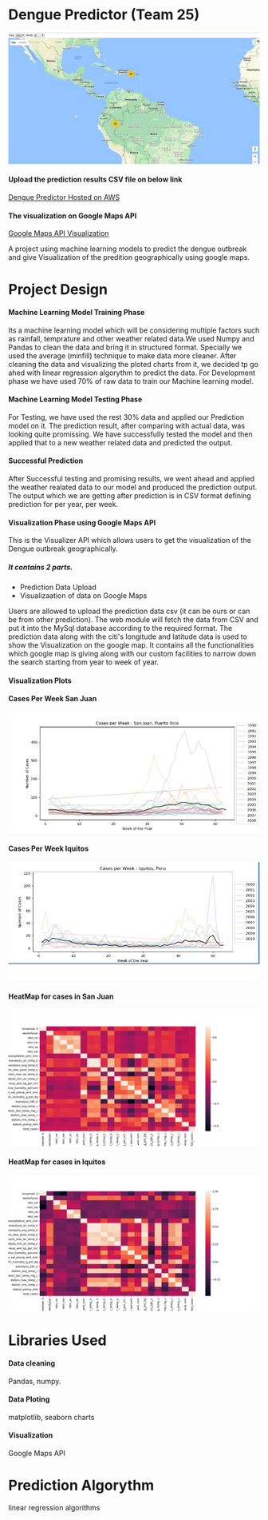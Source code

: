 # Dengue Predictor (Team 25)

![Demo](Plots/demo.png)

#### Upload the prediction results CSV file on below link
[Dengue Predictor Hosted on AWS](http://ec2-34-238-124-145.compute-1.amazonaws.com/DenguePrediction/)

#### The visualization on Google Maps API
[Google Maps API Visualization](http://ec2-34-238-124-145.compute-1.amazonaws.com/DenguePrediction/jsp/map.jsp)

A project using machine learning models to predict the dengue outbreak and give Visualization of the predition geographically using google maps.

# Project Design

#### Machine Learning Model Training Phase

Its a machine learning model which will be considering multiple factors such as rainfall, temprature and other weather related data.We used Numpy and Pandas to clean the data and bring it in structured format. Specially we used the average (minfill) technique to make data more cleaner. After cleaning the data and visualizing the ploted charts from it, we decided tp go ahed with linear regression algorythm to predict the data.
For Development phase we have used 70% of raw data to train our Machine learning model.

#### Machine Learning Model Testing Phase

For Testing, we have used the rest 30% data and applied our Prediction model on it. The prediction result, after comparing with actual data, was looking quite promissing. We have successfully tested the model and then applied that to a new weather related data and predicted the output.

#### Successful Prediction

After Successful testing and promising results, we went ahead and applied the weather realated data to our model and produced the prediction output. The output which we are getting after prediction is in CSV format defining prediction for per year, per week.

#### Visualization Phase using Google Maps API
This is the Visualizer API which allows users to get the visualization of the Dengue outbreak geographically. 

##### It contains 2 parts. 
* Prediction Data Upload
* Visualizaation of data on Google Maps 

Users are allowed to upload the prediction data csv (it can be ours or can be from other prediction). The web module will fetch the data from CSV and put it into the MySql database according to the required format. The prediction data along with the citi's longitude and latitude data is used to show the Visualization on the google map. It contains all the functionalities which google map is giving along with our custom facilities to narrow down the search starting from year to week of year.

#### Visualization Plots

#### Cases Per Week San Juan
![San Juan](Plots/SJ_cases_per_week.png)

#### Cases Per Week Iquitos
![Iquitos](Plots/IQ_cases_per_week.png)

#### HeatMap for cases in San Juan
![San Juan](Plots/heatmap_iq_cases.png)

#### HeatMap for cases in Iquitos
![Iquitos](Plots/heatmap_sj_cases.png)


# Libraries Used

#### Data cleaning 
Pandas, numpy.

#### Data Ploting
matplotlib, seaborn charts

#### Visualization
Google Maps API


# Prediction Algorythm
linear regression algorithms
